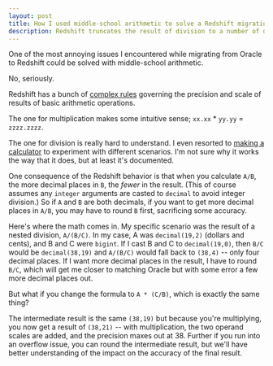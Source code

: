 ```yaml
---
layout: post
title: How I used middle-school arithmetic to solve a Redshift migration issue
description: Redshift truncates the result of division to a number of decimal places, making some migrations from other technologies more complex
---
```


One of the most annoying issues I encountered while migrating from Oracle
to Redshift could be solved with middle-school arithmetic.

No, seriously.

Redshift has a bunch of [complex rules](https://docs.aws.amazon.com/redshift/latest/dg/r_numeric_computations201.html)
governing the precision and scale of results of basic arithmetic operations.

The one for multiplication makes some intuitive sense; `xx.xx` * `yy.yy` = `zzzz.zzzz`.  

The one for division is really hard to understand.  I even resorted to [making a calculator](https://jsfiddle.net/wrschneider/4cjs3a0t/7/) to experiment with different
scenarios.   I'm not sure why it works the way that it does, but at least it's documented.  

One consequence of the Redshift behavior is that when you calculate `A/B`,
the more decimal places in `B`, the *fewer* in the result.  (This of course
assumes any `integer` arguments are casted to `decimal` to avoid integer
division.)   So if `A` and `B` are both decimals, if you want to get more
decimal places in `A/B`, you may have to round `B` first, sacrificing some
accuracy.

Here's where the math comes in.  My specific scenario was the result of a
nested division, `A/(B/C)`.  In my case, A was `decimal(19,2)` (dollars and cents),
and B and C were `bigint`.  If I cast B and C to `decimal(19,0)`, then
`B/C` would be `decimal(38,19)` and `A/(B/C)` would fall back to `(38,4)` -- only
four decimal places.  If I want more decimal places in the result, I have to round
`B/C`, which will get me closer to matching Oracle but with some error a few
more decimal places out.

But what if you change the formula to `A * (C/B)`, which is exactly the same
thing?

The intermediate result is the same `(38,19)` but because you're multiplying,
you now get a result of `(38,21)` -- with multiplication, the two
operand scales are added, and the precision maxes out at 38.  Further if you
run into an overflow issue, you can round the intermediate result, but we'll
have better understanding of the impact on the accuracy of the final result.
